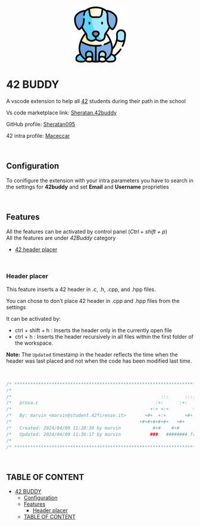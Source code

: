 <p align="center">
  <img src="./Imgs/robot-dog.png"  width="150" height="150"/>
</p>

# 42 BUDDY

A vscode extension to help all [42](https://42.fr/) students during their path in the school

Vs code marketplace link: [Sheratan.42buddy](https://marketplace.visualstudio.com/items?itemName=Sheratan.42buddy)

GitHub profile: [Sheratan095](https://github.com/Sheratan095)

42 intra profile: [Maceccar](https://profile.intra.42.fr/users/maceccar)

<br>

## Configuration

To conifigure the extension with your intra parameters you have to search in the settings for **42buddy** and set **Email** and **Username** proprieties

<br>

## Features

All the features can be activated by control panel (_Ctrl + shift + p_)\
All the features are under _42Buddy_ category


- [42 header placer](#usage)

<br>

### Header placer

This feature inserts a 42 header in .c, .h, .cpp, and .hpp files.

You can chose to don't place 42 header in .cpp and .hpp files from the settings

It can be activated by:
- ctrl + shift + h : Inserts the header only in the currently open file
- ctrl + h : Inserts the header recursively in all files within the first folder of the workspace.

**Note:** The `Updated` timestamp in the header reflects the time when the header was last placed and not when the code has been modified last time.

<br>

``` C
/* ************************************************************************** */
/*                                                                            */
/*                                                        :::      ::::::::   */
/*   prova.c                                            :+:      :+:    :+:   */
/*                                                    +:+ +:+         +:+     */
/*   By: marvin <marvin@student.42firenze.it>       +#+  +:+       +#+        */
/*                                                +#+#+#+#+#+   +#+           */
/*   Created: 2024/04/09 11:28:30 by marvin            #+#    #+#             */
/*   Updated: 2024/04/09 11:36:17 by marvin           ###   ########.fr       */
/*                                                                            */
/* ************************************************************************** */
```



<br>

## TABLE OF CONTENT

- [42 BUDDY](#42-buddy)
  - [Configuration](#configuration)
  - [Features](#features)
    - [Header placer](#header-placer)
  - [TABLE OF CONTENT](#table-of-content)
